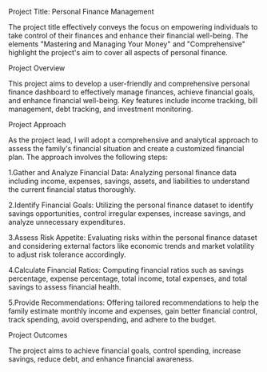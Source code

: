 Project Title: Personal Finance Management

The project title effectively conveys the focus on empowering individuals to take control of their finances and enhance their financial well-being. The elements "Mastering and Managing Your Money" and "Comprehensive" highlight the project's aim to cover all aspects of personal finance.

Project Overview

This project aims to develop a user-friendly and comprehensive personal finance dashboard to effectively manage finances, achieve financial goals, and enhance financial well-being. Key features include income tracking, bill management, debt tracking, and investment monitoring.

Project Approach

As the project lead, I will adopt a comprehensive and analytical approach to assess the family's financial situation and create a customized financial plan. The approach involves the following steps:

1.Gather and Analyze Financial Data: Analyzing personal finance data including income, expenses, savings, assets, and liabilities to understand the current financial status thoroughly.

2.Identify Financial Goals: Utilizing the personal finance dataset to identify savings opportunities, control irregular expenses, increase savings, and analyze unnecessary expenditures.

3.Assess Risk Appetite: Evaluating risks within the personal finance dataset and considering external factors like economic trends and market volatility to adjust risk tolerance accordingly.

4.Calculate Financial Ratios: Computing financial ratios such as savings percentage, expense percentage, total income, total expenses, and total savings to assess financial health.

5.Provide Recommendations: Offering tailored recommendations to help the family estimate monthly income and expenses, gain better financial control, track spending, avoid overspending, and adhere to the budget.

Project Outcomes

The project aims to achieve financial goals, control spending, increase savings, reduce debt, and enhance financial awareness.